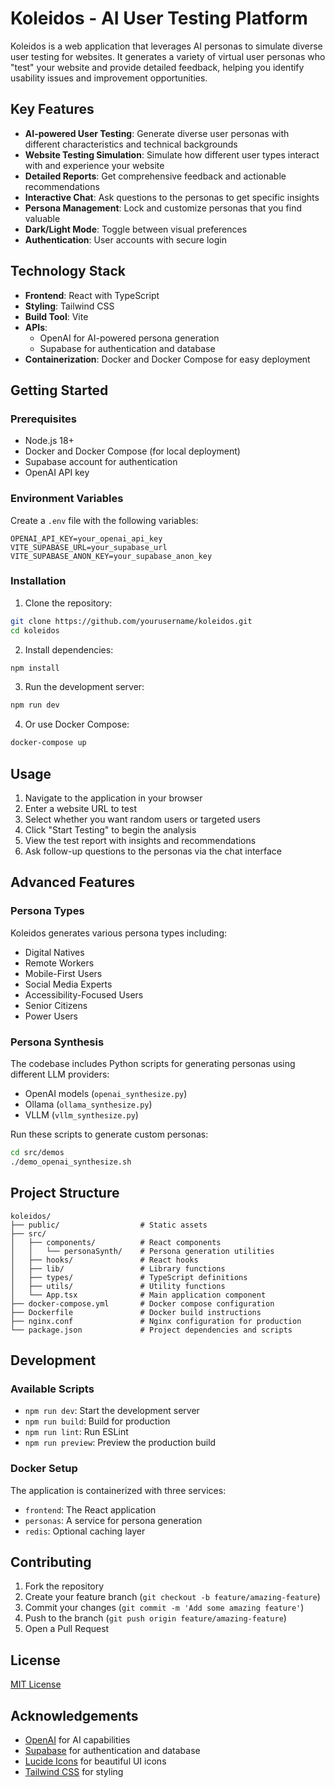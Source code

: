 # Koleidos - AI User Testing Platform

Koleidos is a web application that leverages AI personas to simulate diverse user testing for websites. It generates a variety of virtual user personas who "test" your website and provide detailed feedback, helping you identify usability issues and improvement opportunities.

## Key Features

- **AI-powered User Testing**: Generate diverse user personas with different characteristics and technical backgrounds
- **Website Testing Simulation**: Simulate how different user types interact with and experience your website
- **Detailed Reports**: Get comprehensive feedback and actionable recommendations
- **Interactive Chat**: Ask questions to the personas to get specific insights
- **Persona Management**: Lock and customize personas that you find valuable
- **Dark/Light Mode**: Toggle between visual preferences
- **Authentication**: User accounts with secure login

## Technology Stack

- **Frontend**: React with TypeScript
- **Styling**: Tailwind CSS
- **Build Tool**: Vite
- **APIs**: 
  - OpenAI for AI-powered persona generation
  - Supabase for authentication and database
- **Containerization**: Docker and Docker Compose for easy deployment

## Getting Started

### Prerequisites

- Node.js 18+
- Docker and Docker Compose (for local deployment)
- Supabase account for authentication
- OpenAI API key

### Environment Variables

Create a `.env` file with the following variables:

```
OPENAI_API_KEY=your_openai_api_key
VITE_SUPABASE_URL=your_supabase_url
VITE_SUPABASE_ANON_KEY=your_supabase_anon_key
```

### Installation

1. Clone the repository:
```bash
git clone https://github.com/yourusername/koleidos.git
cd koleidos
```

2. Install dependencies:
```bash
npm install
```

3. Run the development server:
```bash
npm run dev
```

4. Or use Docker Compose:
```bash
docker-compose up
```

## Usage

1. Navigate to the application in your browser
2. Enter a website URL to test
3. Select whether you want random users or targeted users
4. Click "Start Testing" to begin the analysis
5. View the test report with insights and recommendations
6. Ask follow-up questions to the personas via the chat interface

## Advanced Features

### Persona Types

Koleidos generates various persona types including:
- Digital Natives
- Remote Workers
- Mobile-First Users
- Social Media Experts
- Accessibility-Focused Users
- Senior Citizens
- Power Users

### Persona Synthesis

The codebase includes Python scripts for generating personas using different LLM providers:
- OpenAI models (`openai_synthesize.py`)
- Ollama (`ollama_synthesize.py`)
- VLLM (`vllm_synthesize.py`)

Run these scripts to generate custom personas:
```bash
cd src/demos
./demo_openai_synthesize.sh
```

## Project Structure

```
koleidos/
├── public/                  # Static assets
├── src/
│   ├── components/          # React components
│   │   └── personaSynth/    # Persona generation utilities
│   ├── hooks/               # React hooks
│   ├── lib/                 # Library functions
│   ├── types/               # TypeScript definitions
│   ├── utils/               # Utility functions
│   └── App.tsx              # Main application component
├── docker-compose.yml       # Docker compose configuration
├── Dockerfile               # Docker build instructions
├── nginx.conf               # Nginx configuration for production
└── package.json             # Project dependencies and scripts
```

## Development

### Available Scripts

- `npm run dev`: Start the development server
- `npm run build`: Build for production
- `npm run lint`: Run ESLint
- `npm run preview`: Preview the production build

### Docker Setup

The application is containerized with three services:
- `frontend`: The React application
- `personas`: A service for persona generation
- `redis`: Optional caching layer

## Contributing

1. Fork the repository
2. Create your feature branch (`git checkout -b feature/amazing-feature`)
3. Commit your changes (`git commit -m 'Add some amazing feature'`)
4. Push to the branch (`git push origin feature/amazing-feature`)
5. Open a Pull Request

## License

[MIT License](LICENSE)

## Acknowledgements

- [OpenAI](https://openai.com/) for AI capabilities
- [Supabase](https://supabase.io/) for authentication and database
- [Lucide Icons](https://lucide.dev/) for beautiful UI icons
- [Tailwind CSS](https://tailwindcss.com/) for styling 